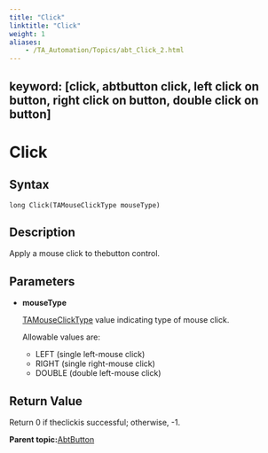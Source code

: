```yaml
--- 
title: "Click"
linktitle: "Click"
weight: 1
aliases: 
    - /TA_Automation/Topics/abt_Click_2.html
---
```

keyword: [click, abtbutton click, left click on button, right click on button, double click on button]
---

# Click

## Syntax

`long Click(TAMouseClickType mouseType)`

## Description

Apply a mouse click to thebutton control.

## Parameters

-   **mouseType**

    [TAMouseClickType](abt_TAMouseClickType.html) value indicating type of mouse click.

    Allowable values are:

    -   LEFT \(single left-mouse click\)
    -   RIGHT \(single right-mouse click\)
    -   DOUBLE \(double left-mouse click\)

## Return Value

Return 0 if theclickis successful; otherwise, -1.

**Parent topic:**[AbtButton](/TA_Automation/Topics/abt_AbtButton.html)


